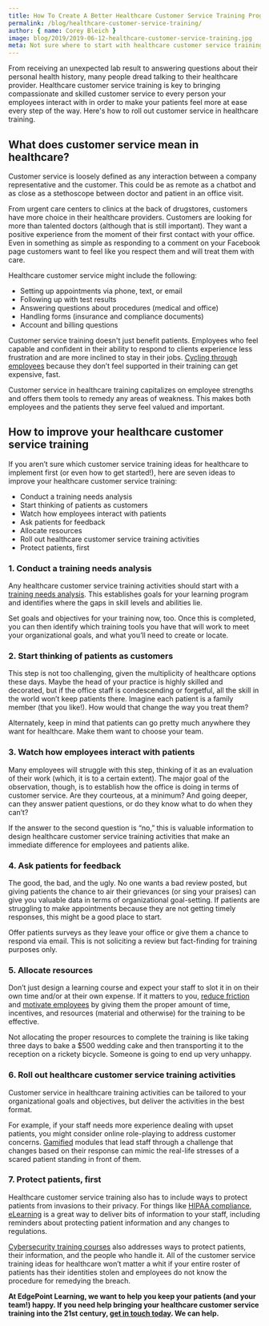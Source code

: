 ```yaml
---
title: How To Create A Better Healthcare Customer Service Training Program
permalink: /blog/healthcare-customer-service-training/
author: { name: Corey Bleich }
image: blog/2019/2019-06-12-healthcare-customer-service-training.jpg
meta: Not sure where to start with healthcare customer service training? This is how to build your customer service in healthcare training from the ground up.
---
```


From receiving an unexpected lab result to answering questions about their personal health history, many people dread talking to their healthcare provider. Healthcare customer service training is key to bringing compassionate and skilled customer service to every person your employees interact with in order to make your patients feel more at ease every step of the way. Here's how to roll out customer service in healthcare training. 

## What does customer service mean in healthcare? 

Customer service is loosely defined as any interaction between a company representative and the customer. This could be as remote as a chatbot and as close as a stethoscope between doctor and patient in an office visit. 

From urgent care centers to clinics at the back of drugstores, customers have more choice in their healthcare providers. Customers are looking for more than talented doctors (although that is still important). They want a positive experience from the moment of their first contact with your office. Even in something as simple as responding to a comment on your Facebook page customers want to feel like you respect them and will treat them with care.

Healthcare customer service might include the following:

* Setting up appointments via phone, text, or email
* Following up with test results
* Answering questions about procedures (medical and office)
* Handling forms (insurance and compliance documents)
* Account and billing questions

Customer service training doesn't just benefit patients. Employees who feel capable and confident in their ability to respond to clients experience less frustration and are more inclined to stay in their jobs. [Cycling through employees](https://www.peoplekeep.com/blog/bid/312123/employee-retention-the-real-cost-of-losing-an-employee) because they don’t feel supported in their training can get expensive, fast.

Customer service in healthcare training capitalizes on employee strengths and offers them tools to remedy any areas of weakness. This makes both employees and the patients they serve feel valued and important.

## How to improve your healthcare customer service training 

If you aren’t sure which customer service training ideas for healthcare to implement first (or even how to get started!), here are seven ideas to improve your healthcare customer service training:

* Conduct a training needs analysis
* Start thinking of patients as customers
* Watch how employees interact with patients
* Ask patients for feedback
* Allocate resources
* Roll out healthcare customer service training activities
* Protect patients, first

### 1. Conduct a training needs analysis

Any healthcare customer service training activities should start with a [training needs analysis](/blog/training-needs-analysis/). This establishes goals for your learning program and identifies where the gaps in skill levels and abilities lie. 

Set goals and objectives for your training now, too. Once this is completed, you can then identify which training tools you have that will work to meet your organizational goals, and what you’ll need to create or locate.

### 2. Start thinking of patients as customers 

This step is not too challenging, given the multiplicity of healthcare options these days. Maybe the head of your practice is highly skilled and decorated, but if the office staff is condescending or forgetful, all the skill in the world won’t keep patients there. Imagine each patient is a family member (that you like!). How would that change the way you treat them?

Alternately, keep in mind that patients can go pretty much anywhere they want for healthcare. Make them want to choose your team.

### 3. Watch how employees interact with patients

Many employees will struggle with this step, thinking of it as an evaluation of their work (which, it is to a certain extent). The major goal of the observation, though, is to establish how the office is doing in terms of customer service. Are they courteous, at a minimum? And going deeper, can they answer patient questions, or do they know what to do when they can’t? 

If the answer to the second question is “no,” this is valuable information to design healthcare customer service training activities that make an immediate difference for employees and patients alike. 

### 4. Ask patients for feedback

The good, the bad, and the ugly. No one wants a bad review posted, but giving patients the chance to air their grievances (or sing your praises) can give you valuable data in terms of organizational goal-setting. If patients are struggling to make appointments because they are not getting timely responses, this might be a good place to start.

Offer patients surveys as they leave your office or give them a chance to respond via email. This is not soliciting a review but fact-finding for training purposes only.

### 5. Allocate resources

Don’t just design a learning course and expect your staff to slot it in on their own time and/or at their own expense. If it matters to you, [reduce friction](/blog/reduce-training-friction/) and [motivate employees](/blog/get-employees-excited-about-training/) by giving them the proper amount of time, incentives, and resources (material and otherwise) for the training to be effective. 

Not allocating the proper resources to complete the training is like taking three days to bake a $500 wedding cake and then transporting it to the reception on a rickety bicycle. Someone is going to end up very unhappy.

### 6. Roll out healthcare customer service training activities 
Customer service in healthcare training activities can be tailored to your organizational goals and objectives, but deliver the activities in the best format. 

For example, if your staff needs more experience dealing with upset patients, you might consider online role-playing to address customer concerns. [Gamified](/blog/gamification-in-elearning/) modules that lead staff through a challenge that changes based on their response can mimic the real-life stresses of a scared patient standing in front of them. 

### 7. Protect patients, first 
Healthcare customer service training also has to include ways to protect patients from invasions to their privacy. For things like [HIPAA compliance](/blog/hipaa-compliance-training/), [eLearning](/blog/advantages-of-elearning/) is a great way to deliver bits of information to your staff, including reminders about protecting patient information and any changes to regulations.

[Cybersecurity training courses](/blog/healthcare-cyber-security-training/) also addresses ways to protect patients, their information, and the people who handle it. All of the customer service training ideas for healthcare won’t matter a whit if your entire roster of patients has their identities stolen and employees do not know the procedure for remedying the breach.

<strong>At EdgePoint Learning, we want to help you keep your patients (and your team!) happy. If you need help bringing your healthcare customer service training into the 21st century, [get in touch today](/contact/). We can help.</strong>
